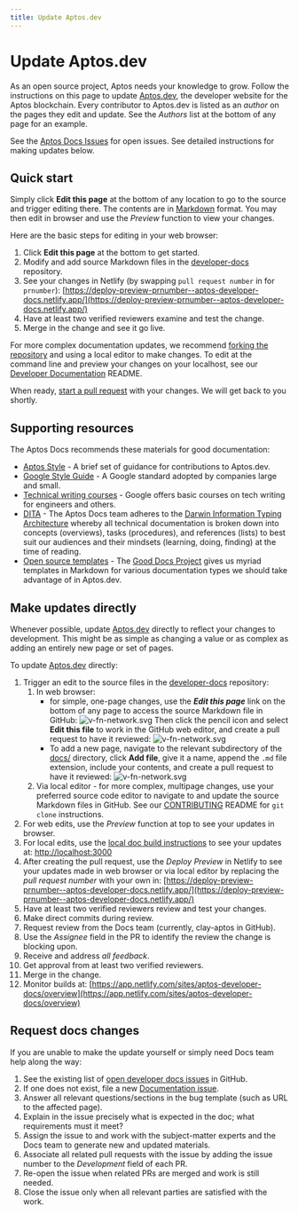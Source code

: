 ```yaml
---
title: Update Aptos.dev
---
```


# Update Aptos.dev

As an open source project, Aptos needs your knowledge to grow. Follow the instructions on this page to update [Aptos.dev](https://aptos.dev/), the developer website for the Aptos blockchain. Every contributor to Aptos.dev is listed as an _author_ on the pages they edit and update. See the _Authors_ list at the bottom of any page for an example.

See the [Aptos Docs Issues](https://github.com/aptos-labs/developer-docs/issues) for open issues. See detailed instructions for making updates below.

## Quick start

Simply click **Edit this page** at the bottom of any location to go to the source and trigger editing there. The contents are in [Markdown](https://www.markdownguide.org/basic-syntax/) format. You may then edit in browser and use the _Preview_ function to view your changes.

Here are the basic steps for editing in your web browser:

1. Click **Edit this page** at the bottom to get started.
2. Modify and add source Markdown files in the [developer-docs](https://github.com/aptos-labs/developer-docs/) repository.
3. See your changes in Netlify (by swapping `pull request number` in for `prnumber`):
   [https://deploy-preview-prnumber--aptos-developer-docs.netlify.app/](https://deploy-preview-prnumber--aptos-developer-docs.netlify.app/)
4. Have at least two verified reviewers examine and test the change.
5. Merge in the change and see it go live.

For more complex documentation updates, we recommend [forking the repository](https://github.com/aptos-labs/developer-docs) and using a local editor to make changes. To edit at the command line and preview your changes on your localhost, see our [Developer Documentation](https://github.com/aptos-labs/developer-docs/blob/main/README.md) README.

When ready, [start a pull request](https://docs.github.com/en/pull-requests/collaborating-with-pull-requests/proposing-changes-to-your-work-with-pull-requests/creating-a-pull-request) with your changes. We will get back to you shortly.

## Supporting resources

The Aptos Docs recommends these materials for good documentation:

- [Aptos Style](./aptos-style.md) - A brief set of guidance for contributions to Aptos.dev.
- [Google Style Guide](https://developers.google.com/style) - A Google standard adopted by companies large and small.
- [Technical writing courses](https://developers.google.com/tech-writing) - Google offers basic courses on tech writing for engineers and others.
- [DITA](https://en.wikipedia.org/wiki/Darwin_Information_Typing_Architecture) - The Aptos Docs team adheres to the [Darwin Information Typing Architecture](https://en.wikipedia.org/wiki/Darwin_Information_Typing_Architecture) whereby all technical documentation is broken down into concepts (overviews), tasks (procedures), and references (lists) to best suit our audiences and their mindsets (learning, doing, finding) at the time of reading.
- [Open source templates](https://gitlab.com/tgdp/templates) - The [Good Docs Project](https://thegooddocsproject.dev/) gives us myriad templates in Markdown for various documentation types we should take advantage of in Aptos.dev.

## Make updates directly

Whenever possible, update [Aptos.dev](https://aptos.dev) directly to reflect your changes to development. This might be as simple as changing a value or as complex as adding an entirely new page or set of pages.

To update [Aptos.dev](https://aptos.dev) directly:

1. Trigger an edit to the source files in the [developer-docs](https://github.com/aptos-labs/developer-docs/tree/main) repository:
   1. In web browser:
      - for simple, one-page changes, use the **_Edit this page_** link on the bottom of any page to access the source Markdown file in GitHub:
        ![v-fn-network.svg](../../static/img/docs/trigger-edits-aptosdev.png)
        Then click the pencil icon and select **Edit this file** to work in the GitHub web editor, and create a pull request to have it reviewed:
        ![v-fn-network.svg](../../static/img/docs/edit-file-in-GH.png)
      - To add a new page, navigate to the relevant subdirectory of the [docs/](https://github.com/aptos-labs/developer-docs/tree/main/docs/) directory, click **Add file**, give it a name, append the `.md` file extension, include your contents, and create a pull request to have it reviewed:
        ![v-fn-network.svg](../../static/img/docs/add-file-in-GH.png)
   2. Via local editor - for more complex, multipage changes, use your preferred source code editor to navigate to and update the source Markdown files in GitHub. See our [CONTRIBUTING](https://github.com/aptos-labs/aptos-core/blob/main/CONTRIBUTING.md) README for `git clone` instructions.
2. For web edits, use the _Preview_ function at top to see your updates in browser.
3. For local edits, use the [local doc build instructions](https://github.com/aptos-labs/developer-docs/blob/main/README.md) to see your updates at: [http://localhost:3000](http://localhost:3000)
4. After creating the pull request, use the _Deploy Preview_ in Netlify to see your updates made in web browser or via local editor by replacing the _pull request number_ with your own in:
   [https://deploy-preview-prnumber--aptos-developer-docs.netlify.app/](https://deploy-preview-prnumber--aptos-developer-docs.netlify.app/)
5. Have at least two verified reviewers review and test your changes.
6. Make direct commits during review.
7. Request review from the Docs team (currently, clay-aptos in GitHub).
8. Use the _Assignee_ field in the PR to identify the review the change is blocking upon.
9. Receive and address _all feedback_.
10. Get approval from at least two verified reviewers.
11. Merge in the change.
12. Monitor builds at: [https://app.netlify.com/sites/aptos-developer-docs/overview](https://app.netlify.com/sites/aptos-developer-docs/overview)

## Request docs changes

If you are unable to make the update yourself or simply need Docs team help along the way:

1. See the existing list of [open developer docs issues](https://github.com/aptos-labs/developer-docs/issues) in GitHub.
2. If one does not exist, file a new [Documentation issue](https://github.com/aptos-labs/developer-docs/issues/new?assignees=gregnazario\&labels=documentation\&projects=\&template=documentation_bug_report.md\&title=%5BDocs%5D).
3. Answer all relevant questions/sections in the bug template (such as URL to the affected page).
4. Explain in the issue precisely what is expected in the doc; what requirements must it meet?
5. Assign the issue to and work with the subject-matter experts and the Docs team to generate new and updated materials.
6. Associate all related pull requests with the issue by adding the issue number to the _Development_ field of each PR.
7. Re-open the issue when related PRs are merged and work is still needed.
8. Close the issue only when all relevant parties are satisfied with the work.
